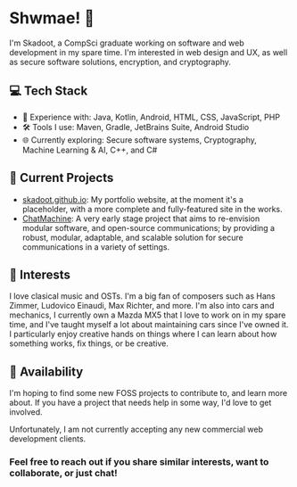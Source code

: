 # Shwmae! 👋

I'm Skadoot, a CompSci graduate working on software and web development in my spare time. I'm interested in web design and UX, as well as secure software solutions, encryption, and cryptography.

## 💻 Tech Stack

- 🚀 Experience with: Java, Kotlin, Android, HTML, CSS, JavaScript, PHP
- 🛠️ Tools I use: Maven, Gradle, JetBrains Suite, Android Studio
- 🌐 Currently exploring: Secure software systems, Cryptography, Machine Learning & AI, C++, and C#

## 🚧 Current Projects

- [skadoot.github.io](https://skadoot.github.io/): My portfolio website, at the moment it's a placeholder, with a more complete and fully-featured site in the works.
- [ChatMachine](https://skadoot.github.io/ChatMachine): A very early stage project that aims to re-envision modular software, and open-source communications; by providing a robust, modular, adaptable, and scalable solution for secure communications in a variety of settings.

## 🧠 Interests

I love clasical music and OSTs. I'm a big fan of composers such as Hans Zimmer, Ludovico Einaudi, Max Richter, and more. I'm also into cars and mechanics, I currently own a Mazda MX5 that I love to work on in my spare time, and I've taught myself a lot about maintaining cars since I've owned it. I particularly enjoy creative hands on things where I can learn about how something works, fix things, or be creative.

## 📅 Availability

I'm hoping to find some new FOSS projects to contribute to, and learn more about. If you have a project that needs help in some way, I'd love to get involved.

Unfortunately, I am not currently accepting any new commercial web development clients.

### Feel free to reach out if you share similar interests, want to collaborate, or just chat!
